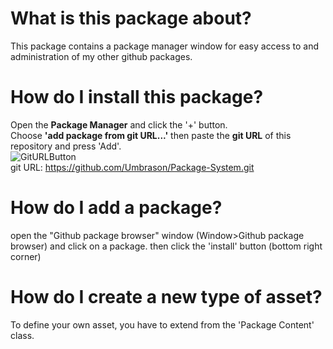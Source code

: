 # What is this package about?
This package contains a package manager window for easy access to and administration of my other github packages.

# How do I install this package?

Open the **Package Manager** and click the '+' button.\
Choose **'add package from git URL...'** then paste the **git URL** of this repository and press 'Add'.\
![GitURLButton](https://user-images.githubusercontent.com/45980080/114253417-6f8e0300-99aa-11eb-8744-beaf33319d0c.PNG) \
git URL: https://github.com/Umbrason/Package-System.git

# How do I add a package? 
open the "Github package browser" window (Window>Github package browser) and click on a package. then click the 'install' button (bottom right corner)

# How do I create a new type of asset?
To define your own asset, you have to extend from the 'Package Content' class.
